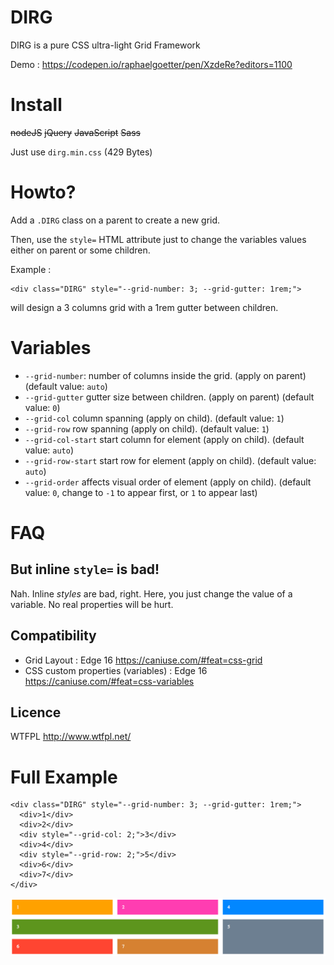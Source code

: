 # DIRG
DIRG is a pure CSS ultra-light Grid Framework

Demo : https://codepen.io/raphaelgoetter/pen/XzdeRe?editors=1100

# Install

<del>nodeJS</del> <del>jQuery</del> <del>JavaScript</del> <del>Sass</del>

Just use `dirg.min.css` (429 Bytes)

# Howto?

Add a `.DIRG` class on a parent to create a new grid.

Then, use the `style=` HTML attribute just to change the variables values either on parent or some children.

Example :
```
<div class="DIRG" style="--grid-number: 3; --grid-gutter: 1rem;">
```
will design a 3 columns grid with a 1rem gutter between children.

# Variables

- `--grid-number`: number of columns inside the grid. (apply on parent) (default value: `auto`)
- `--grid-gutter` gutter size between children. (apply on parent) (default value: `0`)
- `--grid-col` column spanning (apply on child). (default value: `1`)
- `--grid-row` row spanning (apply on child). (default value: `1`)
- `--grid-col-start` start column for element (apply on child). (default value: `auto`)
- `--grid-row-start` start row for element (apply on child). (default value: `auto`)
- `--grid-order` affects visual order of element (apply on child). (default value: `0`, change to `-1` to appear first, or `1` to appear last)

# FAQ

## But inline `style=` is bad!

Nah. Inline *styles* are bad, right. Here, you just change the value of a variable. No real properties will be hurt.

## Compatibility

- Grid Layout : Edge 16 https://caniuse.com/#feat=css-grid
- CSS custom properties (variables) : Edge 16 https://caniuse.com/#feat=css-variables

## Licence

WTFPL http://www.wtfpl.net/

# Full Example

```
<div class="DIRG" style="--grid-number: 3; --grid-gutter: 1rem;">
  <div>1</div>
  <div>2</div>
  <div style="--grid-col: 2;">3</div>
  <div>4</div>
  <div style="--grid-row: 2;">5</div>
  <div>6</div>
  <div>7</div>
</div>
```

![result](https://raw.githubusercontent.com/raphaelgoetter/dirg/master/dirg.png)
